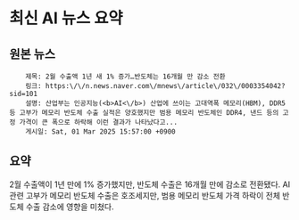 # 최신 AI 뉴스 요약

## 원본 뉴스
		제목: 2월 수출액 1년 새 1% 증가…반도체는 16개월 만 감소 전환
		링크: https:\/\/n.news.naver.com\/mnews\/article\/032\/0003354042?sid=101
		설명: 산업부는 인공지능(<b>AI<\/b>) 산업에 쓰이는 고대역폭 메모리(HBM), DDR5 등 고부가 메모리 반도체 수출 실적은 양호했지만 범용 메모리 반도체인 DDR4, 낸드 등의 고정 가격이 큰 폭으로 하락해 이런 결과가 나타났다고... 
		게시일: Sat, 01 Mar 2025 15:57:00 +0900


## 요약
2월 수출액이 1년 만에 1% 증가했지만, 반도체 수출은 16개월 만에 감소로 전환됐다. AI 관련 고부가 메모리 반도체 수출은 호조세지만, 범용 메모리 반도체 가격 하락이 전체 반도체 수출 감소에 영향을 미쳤다.

